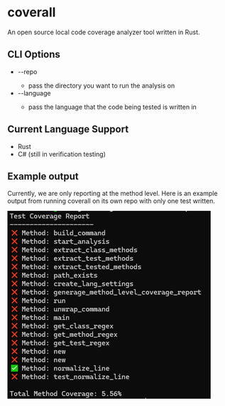 # coverall
An open source local code coverage analyzer tool written in Rust.


## CLI Options
- --repo <PATH>
    - pass the directory you want to run the analysis on
- --language <Language>
    - pass the language that the code being tested is written in


## Current Language Support
- Rust
- C# (still in verification testing)

## Example output
Currently, we are only reporting at the method level. Here is an example output from running coverall on its own repo with only one test written.

![alt text](image.png)